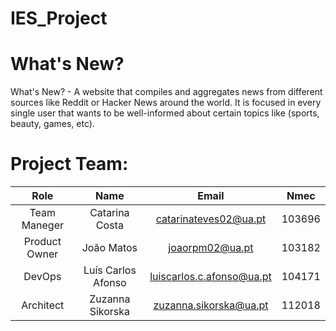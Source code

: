 # IES_Project

# What's New?

What's New? - A website that compiles and aggregates news from different sources like Reddit or Hacker News around the world. It is focused in every single user that wants to be well-informed about certain topics like (sports, beauty, games, etc).

# Project Team:

| Role          | Name                 | Email                       | Nmec   |
| :-----------: | :------------------: | :-------------------------: | :----: |
| Team Maneger  | Catarina Costa       | catarinateves02@ua.pt       | 103696 |
| Product Owner | João Matos           | joaorpm02@ua.pt             | 103182 |
| DevOps        | Luís Carlos Afonso   | luiscarlos.c.afonso@ua.pt   | 104171 |
| Architect     | Zuzanna Sikorska     | zuzanna.sikorska@ua.pt      | 112018 |

